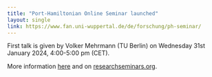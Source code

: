 ```yaml
---
title: "Port-Hamiltonian Online Seminar launched"
layout: single
link: https://www.fan.uni-wuppertal.de/de/forschung/ph-seminar/
---
```


First talk is given by Volker Mehrmann (TU Berlin)
on Wednesday 31st January 2024, 4:00-5:00 pm (CET). 

More information [here](https://www.fan.uni-wuppertal.de/de/forschung/ph-seminar/) and on [researchseminars.org](https://researchseminars.org/seminar/PHSeminar).

